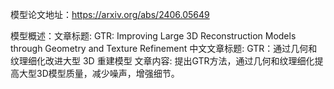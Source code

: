 模型论文地址：https://arxiv.org/abs/2406.05649

模型概述：文章标题: GTR: Improving Large 3D Reconstruction Models through Geometry and Texture Refinement
中文文章标题: GTR：通过几何和纹理细化改进大型 3D 重建模型
文章内容: 提出GTR方法，通过几何和纹理细化提高大型3D模型质量，减少噪声，增强细节。
